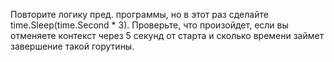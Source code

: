Повторите логику пред. программы, но в этот раз сделайте time.Sleep(time.Second * 3). Проверьте, что произойдет, если вы отменяете контекст через 5 секунд от старта и сколько времени займет завершение такой горутины.